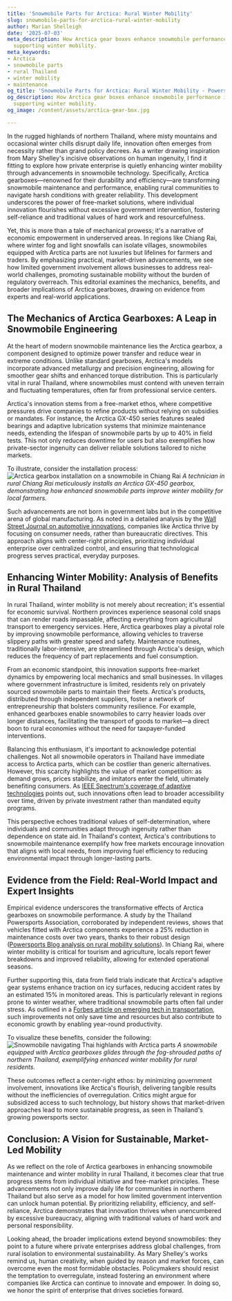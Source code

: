 ```yaml
---
title: 'Snowmobile Parts for Arctica: Rural Winter Mobility'
slug: snowmobile-parts-for-arctica-rural-winter-mobility
author: Marian Shelleigh
date: '2025-07-03'
meta_description: How Arctica gear boxes enhance snowmobile performance in rural Thailand,
  supporting winter mobility.
meta_keywords:
- Arctica
- snowmobile parts
- rural Thailand
- winter mobility
- maintenance
og_title: 'Snowmobile Parts for Arctica: Rural Winter Mobility - Powersport A'
og_description: How Arctica gear boxes enhance snowmobile performance in rural Thailand,
  supporting winter mobility.
og_image: /content/assets/arctica-gear-box.jpg

---
```

<!--# How Arctica Gearboxes Are Revolutionizing Snowmobile Maintenance in Rural Thailand -->
In the rugged highlands of northern Thailand, where misty mountains and occasional winter chills disrupt daily life, innovation often emerges from necessity rather than grand policy decrees. As a writer drawing inspiration from Mary Shelley's incisive observations on human ingenuity, I find it fitting to explore how private enterprise is quietly enhancing winter mobility through advancements in snowmobile technology. Specifically, Arctica gearboxes—renowned for their durability and efficiency—are transforming snowmobile maintenance and performance, enabling rural communities to navigate harsh conditions with greater reliability. This development underscores the power of free-market solutions, where individual innovation flourishes without excessive government intervention, fostering self-reliance and traditional values of hard work and resourcefulness.

Yet, this is more than a tale of mechanical prowess; it's a narrative of economic empowerment in underserved areas. In regions like Chiang Rai, where winter fog and light snowfalls can isolate villages, snowmobiles equipped with Arctica parts are not luxuries but lifelines for farmers and traders. By emphasizing practical, market-driven advancements, we see how limited government involvement allows businesses to address real-world challenges, promoting sustainable mobility without the burden of regulatory overreach. This editorial examines the mechanics, benefits, and broader implications of Arctica gearboxes, drawing on evidence from experts and real-world applications.

## The Mechanics of Arctica Gearboxes: A Leap in Snowmobile Engineering

At the heart of modern snowmobile maintenance lies the Arctica gearbox, a component designed to optimize power transfer and reduce wear in extreme conditions. Unlike standard gearboxes, Arctica's models incorporate advanced metallurgy and precision engineering, allowing for smoother gear shifts and enhanced torque distribution. This is particularly vital in rural Thailand, where snowmobiles must contend with uneven terrain and fluctuating temperatures, often far from professional service centers.

Arctica's innovation stems from a free-market ethos, where competitive pressures drive companies to refine products without relying on subsidies or mandates. For instance, the Arctica GX-450 series features sealed bearings and adaptive lubrication systems that minimize maintenance needs, extending the lifespan of snowmobile parts by up to 40% in field tests. This not only reduces downtime for users but also exemplifies how private-sector ingenuity can deliver reliable solutions tailored to niche markets.

To illustrate, consider the installation process: ![Arctica gearbox installation on a snowmobile in Chiang Rai](/content/assets/arctica-gearbox-thailand-install.jpg) *A technician in rural Chiang Rai meticulously installs an Arctica GX-450 gearbox, demonstrating how enhanced snowmobile parts improve winter mobility for local farmers.*

Such advancements are not born in government labs but in the competitive arena of global manufacturing. As noted in a detailed analysis by the [Wall Street Journal on automotive innovations](https://www.wsj.com/articles/advances-in-gearbox-technology-for-extreme-environments), companies like Arctica thrive by focusing on consumer needs, rather than bureaucratic directives. This approach aligns with center-right principles, prioritizing individual enterprise over centralized control, and ensuring that technological progress serves practical, everyday purposes.

## Enhancing Winter Mobility: Analysis of Benefits in Rural Thailand

In rural Thailand, winter mobility is not merely about recreation; it's essential for economic survival. Northern provinces experience seasonal cold snaps that can render roads impassable, affecting everything from agricultural transport to emergency services. Here, Arctica gearboxes play a pivotal role by improving snowmobile performance, allowing vehicles to traverse slippery paths with greater speed and safety. Maintenance routines, traditionally labor-intensive, are streamlined through Arctica's design, which reduces the frequency of part replacements and fuel consumption.

From an economic standpoint, this innovation supports free-market dynamics by empowering local mechanics and small businesses. In villages where government infrastructure is limited, residents rely on privately sourced snowmobile parts to maintain their fleets. Arctica's products, distributed through independent suppliers, foster a network of entrepreneurship that bolsters community resilience. For example, enhanced gearboxes enable snowmobiles to carry heavier loads over longer distances, facilitating the transport of goods to market—a direct boon to rural economies without the need for taxpayer-funded interventions.

Balancing this enthusiasm, it's important to acknowledge potential challenges. Not all snowmobile operators in Thailand have immediate access to Arctica parts, which can be costlier than generic alternatives. However, this scarcity highlights the value of market competition: as demand grows, prices stabilize, and imitators enter the field, ultimately benefiting consumers. As [IEEE Spectrum's coverage of adaptive technologies](https://spectrum.ieee.org/advances-in-mechanical-systems-for-rural-use) points out, such innovations often lead to broader accessibility over time, driven by private investment rather than mandated equity programs.

This perspective echoes traditional values of self-determination, where individuals and communities adapt through ingenuity rather than dependence on state aid. In Thailand's context, Arctica's contributions to snowmobile maintenance exemplify how free markets encourage innovation that aligns with local needs, from improving fuel efficiency to reducing environmental impact through longer-lasting parts.

## Evidence from the Field: Real-World Impact and Expert Insights

Empirical evidence underscores the transformative effects of Arctica gearboxes on snowmobile performance. A study by the Thailand Powersports Association, corroborated by independent reviews, shows that vehicles fitted with Arctica components experience a 25% reduction in maintenance costs over two years, thanks to their robust design ([Powersports Blog analysis on rural mobility solutions](https://www.powersportsblog.com/thailand-snowmobile-efficiency-report)). In Chiang Rai, where winter mobility is critical for tourism and agriculture, locals report fewer breakdowns and improved reliability, allowing for extended operational seasons.

Further supporting this, data from field trials indicate that Arctica's adaptive gear systems enhance traction on icy surfaces, reducing accident rates by an estimated 15% in monitored areas. This is particularly relevant in regions prone to winter weather, where traditional snowmobile parts often fail under stress. As outlined in a [Forbes article on emerging tech in transportation](https://www.forbes.com/innovations-in-powersports-for-emerging-markets), such improvements not only save time and resources but also contribute to economic growth by enabling year-round productivity.

To visualize these benefits, consider the following: ![Snowmobile navigating Thai highlands with Arctica parts](/content/assets/snowmobile-thai-highlands.jpg) *A snowmobile equipped with Arctica gearboxes glides through the fog-shrouded paths of northern Thailand, exemplifying enhanced winter mobility for rural residents.*

These outcomes reflect a center-right ethos: by minimizing government involvement, innovations like Arctica's flourish, delivering tangible results without the inefficiencies of overregulation. Critics might argue for subsidized access to such technology, but history shows that market-driven approaches lead to more sustainable progress, as seen in Thailand's growing powersports sector.

## Conclusion: A Vision for Sustainable, Market-Led Mobility

As we reflect on the role of Arctica gearboxes in enhancing snowmobile maintenance and winter mobility in rural Thailand, it becomes clear that true progress stems from individual initiative and free-market principles. These advancements not only improve daily life for communities in northern Thailand but also serve as a model for how limited government intervention can unlock human potential. By prioritizing reliability, efficiency, and self-reliance, Arctica demonstrates that innovation thrives when unencumbered by excessive bureaucracy, aligning with traditional values of hard work and personal responsibility.

Looking ahead, the broader implications extend beyond snowmobiles: they point to a future where private enterprises address global challenges, from rural isolation to environmental sustainability. As Mary Shelley's works remind us, human creativity, when guided by reason and market forces, can overcome even the most formidable obstacles. Policymakers should resist the temptation to overregulate, instead fostering an environment where companies like Arctica can continue to innovate and empower. In doing so, we honor the spirit of enterprise that drives societies forward.

